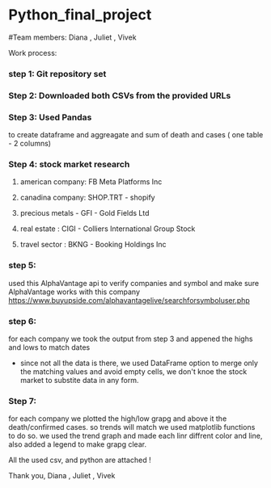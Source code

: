 # Python_final_project
#Team members: Diana , Juliet , Vivek

Work process: 

### step 1: Git repository set 

### Step 2: Downloaded both CSVs from the provided URLs

### Step 3: Used Pandas 
to create dataframe and aggreagate and sum of death and cases ( one table - 2 columns)

### Step 4: stock market research
1. american company:  FB Meta Platforms Inc

2. canadina company: SHOP.TRT - shopify

3. precious metals - GFI  - Gold Fields Ltd

4. real estate : CIGI - Colliers International Group Stock

5. travel sector : BKNG -  Booking Holdings Inc

### step 5: 
used this AlphaVantage api to verify companies and symbol
and make sure AlphaVantage works with this company
https://www.buyupside.com/alphavantagelive/searchforsymboluser.php

### step 6:
for each company we took the output from step 3 and appened the highs and lows to match dates
* since not all the data is there, we used DataFrame option to merge only the matching values and avoid empty cells, 
we don't knoe the stock market to substite data in any form.

### Step 7:
for each company we plotted the high/low grapg and above it the death/confirmed cases. so trends will match
we used matplotlib functions to do so. 
we used the trend graph and made each linr diffrent color and line, also added a legend to make grapg clear. 


All the used csv, and python are attached !

Thank you, 
 Diana , Juliet , Vivek


